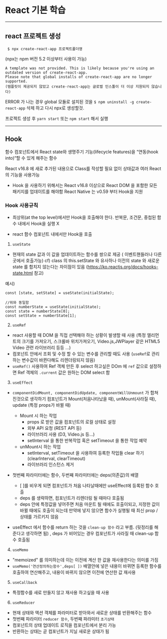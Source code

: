 # React 기본 학습

---

## react 프로젝트 생성

```
 $ npx create-react-app 프로젝트폴더명
```

(npx는 npm 버전 5.2 이상부터 사용이 가능)

```
A template was not provided. This is likely because you're using an outdated version of create-react-app.
Please note that global installs of create-react-app are no longer supported.
(템플릿이 제공되지 않았고 create-react-app는 글로벌 인스톨이 더 이상 지원되지 않습니다)
```

ERROR 가 나는 경우 global 모듈로 설치된 것을 `$ npm uninstall -g create-react-app` 삭제 하고 다시 npx로 생성할것.

프로젝트 생성 후 `yarn start` 또는 `npm start` 해서 실행

---

## Hook

함수 컴포넌트에서 React state와 생명주기 기능(lifecycle features)을 “연동(hook into)“할 수 있게 해주는 함수

React v16.8 에 새로 추가된 내용으로 Class를 작성할 필요 없이 상태값과 여러 React의 기능을 사용가능

- Hook 을 사용하기 위해서는 React v16.8 이상으로 React DOM 을 포함한 모든 패키지를 업데이트를 해야함
  React Native 는 v0.59 부터 Hook을 지원

### Hook 사용규칙

- 최상위(at the top level)에서만 Hook을 호출해야 한다. 반복문, 조건문, 중첩된 함수 내에서 Hook을 실행 X

- react 함수 컴포넌트 내에서만 Hook을 호출

1. `useState`

- 현재의 state 값과 이 값을 업데이트하는 함수를 쌍으로 제공 ( 이벤트핸들러나 다른곳에서 호출가능)
  cf) class 의 this.setState 와 유사하나 이전의 state 와 새로운 state 를 합치지 않는다는 차이점이 있음 (https://ko.reactjs.org/docs/hooks-state.html 참고)

예시)

```
const [state, setState] = useState(initialState);

//위와 동일함
const numberState = useState(initialState);
const state = numberState[0];
const setState = numberState[1];

```

2. `useRef`

- react 사용할 때 DOM 을 직접 선택해야 하는 상황이 발생할 때 사용
  (특정 엘리먼트의 크기를 가져오기, 스크롤바 위치가져오기, Video.js,JWPlayer 같은 HTML5 Video 관련 라이브러리 등등 ...)
- 컴포넌트 안에서 조회 및 수정 할 수 있는 변수를 관리할 때도 사용
  (`useRef`로 관리하는 변수값이 바뀐다해도 리렌더링되지 않음)
- `useRef()` 사용하여 Ref 객체 만든 후 select 하고싶은 DOm 에 `ref` 값으로 설정하면 Ref 객체의 `.current` 값은 원하는 DOM select 함

3. `useEffect`

- `componentDidMount, componentDidUpdate, componentWillUnmount` 가 합쳐진것으로 생각하기
  컴포넌트가 Mount(처음나타났을 때), unMount(사라질 때), update (특정 props가 바뀔 때)

  - Mount 시 하는 작업
    - props 로 받은 값을 컴포넌트의 로컬 상태로 설정
    - 외부 API 요청 (REST API 등)
    - 라이브러리 사용 (D3, Video.js 등...)
    - setInterval 을 통한 반복작업 혹은 setTimeout 을 통한 작업 예약
  - unMount시 하는 작업
    - setInterval, setTimeout 을 사용하여 등록한 작업들 clear 하기 (clearInterval, clearTimeout)
    - 라이브러리 인스턴스 제거

- 첫번째 파라미터에는 함수, 두번째 파라미터에는 deps(의존값)의 배열

  - [ ]를 비우게 되면 컴포넌트가 처음 나타날때에만 useEffect에 등록된 함수 호출
  - deps 를 생략하면, 컴포넌트가 리렌더링 될 때마다 호출됨
  - deps 안에 특정값을 넣어주면 처음 마운트 될 때에도 호출이되고, 지정한 값이 바뀔 때에도 호출이 되는데 만약에 넣지 않으면 함수가 실행될 때 최신 prop / 상태를 가르키지 않음

- useEffect 에서 함수를 return 하는 것을 `clean-up 함수` 라고 부름.
  (뒷정리를 해준다고 생각하면 됨) , deps 가 비어있는 경우 컴포넌트가 사라질 때 clean-up 함수 호출됨

4. `useMemo`

- "memoized" 를 의미하는데 이는 이전에 계산 한 값을 재사용한다는 의미를 가짐
- `useMemo('연산정의하는함수',deps[ ])` 배열안에 넣은 내용이 바뀌면 등록한 함수를 호출하여 연산해주고, 내용이 바뀌지 않으면 이전에 연산한 값 재사용

5. `useCallback`

- 특정함수를 새로 만들지 않고 재사용 하고싶을 때 사용

6. `useReducer`

- 현재 상태와 액션 객체를 파라미터로 받아와서 새로운 상태를 반환해주는 함수
- 첫번째 파라미터 `reducer 함수`, 두번째 파라미터 `초기상태`
- 컴포넌트의 상태 업데이트 로직을 컴포넌트에서 분리 가능
- 반환하는 상태는 곧 컴포넌트가 지닐 새로운 상태가 됨
